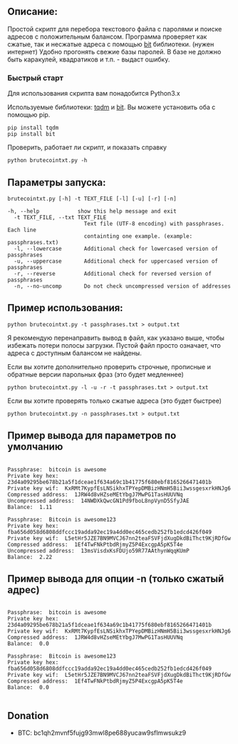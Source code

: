 
## Описание:
Простой скрипт для перебора текстового файла с паролями и поиске адресов с положительным балансом. 
Программа проверяет как сжатые, так и несжатые адреса с помощью [bit](https://github.com/ofek/bit) библиотеки. (нужен интернет)
Удобно прогонять свежие базы паролей. В базе не должно быть каракулей, квадратиков и т.п. - выдаст ошибку.


### Быстрый старт
Для использования скрипта вам понадобится Python3.x

Используемые библиотеки: [tqdm](https://github.com/tqdm/tqdm) и [bit](https://github.com/ofek/bit). Вы можете установить оба с помощью pip.

```
pip install tqdm
pip install bit
```

Проверить, работает ли скрипт, и показать справку
```
python brutecointxt.py -h
```


## Параметры запуска:

```
brutecointxt.py [-h] -t TEXT_FILE [-l] [-u] [-r] [-n]

-h, --help            show this help message and exit
  -t TEXT_FILE, --txt TEXT_FILE
                        Text file (UTF-8 encoding) with passphrases. Each line
                        containting one example. (example: passphrases.txt)
  -l, --lowercase       Additional check for lowercased version of passphrases
  -u, --uppercase       Additional check for uppercased version of passphrases
  -r, --reverse         Additional check for reversed version of passphrases
  -n, --no-uncomp       Do not check uncompressed version of addresses
```

## Пример использования:
```
python brutecointxt.py -t passphrases.txt > output.txt
```

Я рекомендую перенаправить вывод в файл, как указано выше, чтобы избежать потери полосы загрузки.
Пустой файл просто означает, что адреса с доступным балансом не найдены.

Если вы хотите дополнительно проверить строчные, прописные и обратные версии парольных фраз (это будет медленнее)
```
python brutecointxt.py -l -u -r -t passphrases.txt > output.txt
```

Если вы хотите проверять только сжатые адреса (это будет быстрее) 
```
python brutecointxt.py -n passphrases.txt > output.txt
```

## Пример вывода для параметров по умолчанию
```

Passphrase:  bitcoin is awesome
Private key hex:  23d4a09295be678b21a5f1dceae1f634a69c1b41775f680ebf8165266471401b
Private key wif:  KxRMt7KypfEsLNSikhxTPYepDMBizHNmH5Bii3wssgesxrkHNJg6
Compressed address:  1JRW4d8vHZseMEtYbgJ7MwPG1TasHUUVNq
Uncompressed address:  14NWDXkQwcGN1Pd9fboL8npVynD5SfyJAE
Balance:  1.11

Passphrase:  Bitcoin is awesome123
Private key hex:  fba656d058d6808ddfccc19adda92ec19a4dd0ec465cedb252fb1edcd426f049
Private key wif:  L5etHr5JZE7BN9MVCJ67nn2teaFSVFjdXugDkdBiThct9KjRDfGw
Compressed address:  1Ef4TwFNkPtbdRjmyZ5P4ExcgpA5pK5T4e
Uncompressed address:  13msVisdxKsFDUjo59R77AAthynWqqKUmP
Balance:  2.22

```

## Пример вывода для опции -n (только сжатый адрес)
```

Passphrase:  bitcoin is awesome
Private key hex:  23d4a09295be678b21a5f1dceae1f634a69c1b41775f680ebf8165266471401b
Private key wif:  KxRMt7KypfEsLNSikhxTPYepDMBizHNmH5Bii3wssgesxrkHNJg6
Compressed address:  1JRW4d8vHZseMEtYbgJ7MwPG1TasHUUVNq
Balance:  0.0

Passphrase:  Bitcoin is awesome123
Private key hex:  fba656d058d6808ddfccc19adda92ec19a4dd0ec465cedb252fb1edcd426f049
Private key wif:  L5etHr5JZE7BN9MVCJ67nn2teaFSVFjdXugDkdBiThct9KjRDfGw
Compressed address:  1Ef4TwFNkPtbdRjmyZ5P4ExcgpA5pK5T4e
Balance:  0.0


```
## Donation
- BTC: bc1qh2mvnf5fujg93mwl8pe688yucaw9sflmwsukz9
